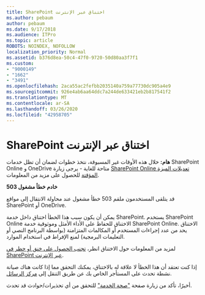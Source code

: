 ```yaml
---
title: SharePoint اختناق عبر الإنترنت
ms.author: pebaum
author: pebaum
ms.date: 9/17/2018
ms.audience: ITPro
ms.topic: article
ROBOTS: NOINDEX, NOFOLLOW
localization_priority: Normal
ms.assetid: b376d8ea-50c4-47f0-9720-50d80aa3f7f1
ms.custom:
- "9000149"
- "1662"
- "3491"
ms.openlocfilehash: 2aca55ac2fefbb2035140a759a77730dc905a4e9
ms.sourcegitcommit: 926e4ab6aa64ddc7a244de633421eb2b817541f2
ms.translationtype: MT
ms.contentlocale: ar-SA
ms.lasthandoff: 03/26/2020
ms.locfileid: "42958705"
---
```

# <a name="sharepoint-online-throttling"></a>SharePoint اختناق عبر الإنترنت

**هام:** خلال هذه الأوقات غير المسبوقة، نتخذ خطوات لضمان أن تظل خدمات SharePoint Online و OneDrive متاحة للغاية - يرجى زيارة [SharePoint Online تعديلات الميزة المؤقتة](https://aka.ms/ODSPAdjustments) للحصول على مزيد من المعلومات.

**503 خادم خطأ مشغول**

قد يتلقى المستخدمون ملقم 503 خطأ مشغول عند محاولة الانتقال إلى مواقع SharePoint أو OneDrive. 

يمكن أن يكون سبب هذا الخطأ اختناق داخل خدمة SharePoint. يستخدم SharePoint Online الاختناق للحفاظ على الأداء الأمثل وموثوقية خدمة SharePoint Online. الاختناق يحد من عدد إجراءات المستخدم أو المكالمات المتزامنة (بواسطة البرنامج النصي أو التعليمات البرمجية) لمنع الإفراط في استخدام الموارد. 

لمزيد من المعلومات حول الاختناق انظر، [تجنب الحصول على خنق أو حظر في SharePoint عبر الإنترنت](https://docs.microsoft.com/sharepoint/dev/general-development/how-to-avoid-getting-throttled-or-blocked-in-sharepoint-online).

إذا كنت تعتقد أن هذا الخطأ لا علاقة له بالاختناق، يمكنك التحقق مما إذا كانت هناك صيانة نشطة تحدث على المستأجر الخاص بك عن طريق التنقل إلى [مركز الرسائل](https://portal.office.com/adminportal/home#/MessageCenter).

 أخيرًا، تأكد من زيارة صفحة ["صحة الخدمة"](https://portal.office.com/adminportal/home#/servicehealth) للتحقق من أي تحذيرات/حوادث قد تحدث.

